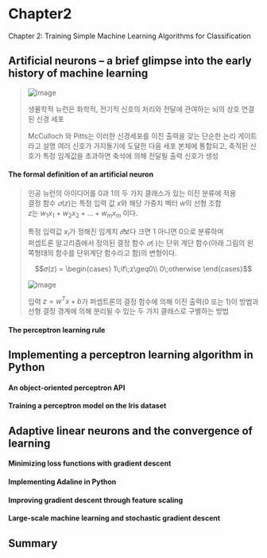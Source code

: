 # Chapter2
Chapter 2: Training Simple Machine Learning Algorithms for Classification


## Artificial neurons – a brief glimpse into the early history of machine learning 
> ![image](https://user-images.githubusercontent.com/63633387/190891701-d296950e-5e27-4109-83a8-b66aeb5fd0e6.png)
> 
> 생물학적 뉴런은 화학적, 전기적 신호의 처리와 전달에 관여하는 뇌의 상호 연결된 신경 세포
>  
> McCulloch 와 Pitts는 이러한 신경세포를 이진 출력을 갖는 단순한 논리 게이트라고 설명
> 여러 신호가 가지돌기에 도달한 다음 세포 본체에 통합되고, 축적된 신호가 특정 임계값을 초과하면 축삭에 의해 전달될 출력 신호가 생성  

#### The formal definition of an artificial neuron  
> 
> 인공 뉴런의 아이디어를 0과 1의 두 가지 클래스가 있는 이진 분류에 적용  
> 결정 함수 $𝜎(z)$는 특정 입력 값 $x$와 해당 가중치 벡터 $w$의 선형 조합  
> $z$는 $w_1x_1 + w_2x_2 + ... + w_mx_m$ 이다.  
>   
> 특정 입력값 $x_i$가 정해진 임계치 $𝜃$보다 크면 1 아니면 0으로 분류하며  
> 퍼셉트론 알고리즘에서 정의된 결정 함수 $𝜎(∙)$는 단위 계단 함수(아래 그림의 왼쪽형태의 함수를 단위계단 함수라고 함)의 변형이다. 
>   
> $$𝜎(z) = 
> \begin{cases} 
> 1\;if\;z\geq0\\ 
> 0\;otherwise 
> \end{cases}$$
>   
> ![image](https://user-images.githubusercontent.com/63633387/190891854-a2673e88-8862-49ff-8146-853c02806173.png)
>   
> 입력 $z = w^Tx + b$가 퍼셉트론의 결정 함수에 의해 이진 출력(0 또는 1)이 방법과 선형 결정 경계에 의해 분리될 수 있는 두 가지 클래스로 구별하는 방법
#### The perceptron learning rule  
## Implementing a perceptron learning algorithm in Python
#### An object-oriented perceptron API  
#### Training a perceptron model on the Iris dataset  
## Adaptive linear neurons and the convergence of learning 
#### Minimizing loss functions with gradient descent  
#### Implementing Adaline in Python  
#### Improving gradient descent through feature scaling  
#### Large-scale machine learning and stochastic gradient descent  
## Summary 
